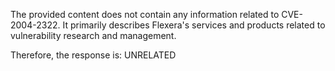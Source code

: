 The provided content does not contain any information related to CVE-2004-2322. It primarily describes Flexera's services and products related to vulnerability research and management.

Therefore, the response is: UNRELATED